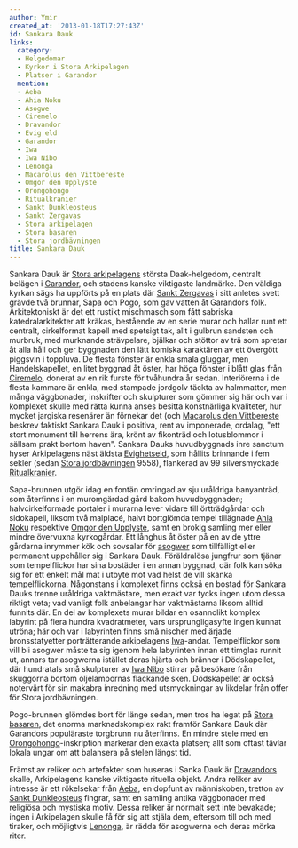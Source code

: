 ```yaml
---
author: Ymir
created_at: '2013-01-18T17:27:43Z'
id: Sankara Dauk
links:
  category:
  - Helgedomar
  - Kyrkor i Stora Arkipelagen
  - Platser i Garandor
  mention:
  - Aeba
  - Ahia Noku
  - Asogwe
  - Ciremelo
  - Dravandor
  - Evig eld
  - Garandor
  - Iwa
  - Iwa Nibo
  - Lenonga
  - Macarolus den Vittbereste
  - Omgor den Upplyste
  - Orongohongo
  - Ritualkranier
  - Sankt Dunkleosteus
  - Sankt Zergavas
  - Stora arkipelagen
  - Stora basaren
  - Stora jordbävningen
title: Sankara Dauk
---
```


Sankara Dauk är [Stora arkipelagens] största Daak-helgedom, centralt belägen i [Garandor], och
stadens kanske viktigaste landmärke. Den väldiga kyrkan sägs ha uppförts på en plats där [Sankt
Zergavas] i sitt anletes svett grävde två brunnar, Sapa och Pogo, som gav vatten åt Garandors folk.
Arkitektoniskt är det ett rustikt mischmasch som fått sabriska katedralarkitekter att kräkas,
bestående av en serie murar och hallar runt ett centralt, cirkelformat kapell med spetsigt tak, allt
i gulbrun sandsten och murbruk, med murknande strävpelare, bjälkar och stöttor av trä som spretar åt
alla håll och ger byggnaden den lätt komiska karaktären av ett övergött piggsvin i toppluva. De
flesta fönster är enkla smala gluggar, men Handelskapellet, en litet byggnad åt öster, har höga
fönster i blått glas från [Ciremelo], donerat av en rik furste för tvåhundra år sedan. Interiörerna
i de flesta kammare är enkla, med stampade jordgolv täckta av halmmattor, men många väggbonader,
inskrifter och skulpturer som gömmer sig här och var i komplexet skulle med rätta kunna anses
besitta konstnärliga kvaliteter, hur mycket jargiska resenärer än förnekar det (och [Macarolus den
Vittbereste] beskrev faktiskt Sankara Dauk i positiva, rent av imponerade, ordalag, "ett stort
monument till herrens ära, krönt av fikonträd och lotusblommor i sällsam prakt bortom haven".
Sankara Dauks huvudbyggnads inre sanctum hyser Arkipelagens näst äldsta [Evighetseld], som hållits
brinnande i fem sekler (sedan [Stora jordbävningen] 9558), flankerad av 99 silversmyckade
[Ritualkranier].

Sapa-brunnen utgör idag en fontän omringad av sju uråldriga banyanträd, som återfinns i en
muromgärdad gård bakom huvudbyggnaden; halvcirkelformade portaler i murarna lever vidare till
örtträdgårdar och sidokapell, liksom två malplacé, halvt bortglömda tempel tillägnade [Ahia Noku]
respektive [Omgor den Upplyste], samt en brokig samling mer eller mindre övervuxna kyrkogårdar. Ett
långhus åt öster på en av de yttre gårdarna inrymmer kök och sovsalar för [asogwer] som tillfälligt
eller permanent uppehåller sig i Sankara Dauk. Föräldralösa jungfrur som tjänar som tempelflickor
har sina bostäder i en annan byggnad, där folk kan söka sig för ett enkelt mål mat i utbyte mot vad
helst de vill skänka tempelflickorna. Någonstans i komplexet finns också en bostad för Sankara Dauks
trenne uråldriga vaktmästare, men exakt var tycks ingen utom dessa riktigt veta; vad vanligt folk
anbelangar har vaktmästarna liksom alltid funnits där. En del av komplexets murar bildar en
osannolikt komplex labyrint på flera hundra kvadratmeter, vars ursprungligasyfte ingen kunnat
utröna; här och var i labyrinten finns små nischer med ärjade bronsstatyetter porträtterande
arkipelagens [Iwa]-andar. Tempelflickor som vill bli asogwer måste ta sig igenom hela labyrinten
innan ett timglas runnit ut, annars tar asogwerna istället deras hjärta och bränner i Dödskapellet,
där hundratals små skulpturer av [Iwa Nibo] stirrar på besökare från skuggorna bortom oljelampornas
flackande sken. Dödskapellet är också notervärt för sin makabra inredning med utsmyckningar av
likdelar från offer för Stora jordbävningen.

Pogo-brunnen glömdes bort för länge sedan, men tros ha legat på [Stora basaren], det enorma
marknadskomplex rakt framför Sankara Dauk där Garandors populäraste torgbrunn nu återfinns. En
mindre stele med en [Orongohongo]-inskription markerar den exakta platsen; allt som oftast tävlar
lokala ungar om att balansera på stelen längst tid.

Främst av reliker och artefakter som huseras i Sanka Dauk är [Dravandors] skalle, Arkipelagens
kanske viktigaste rituella objekt. Andra reliker av intresse är ett rökelsekar från [Aeba], en
dopfunt av människoben, tretton av [Sankt Dunkleosteus] fingrar, samt en samling antika väggbonader
med religiösa och mystiska motiv. Dessa reliker är normalt sett inte bevakade; ingen i Arkipelagen
skulle få för sig att stjäla dem, eftersom till och med tiraker, och möjligtvis [Lenonga], är rädda
för asogwerna och deras mörka riter.

  [Stora arkipelagens]: Stora_arkipelagen
  [Garandor]: Garandor
  [Sankt Zergavas]: Sankt_Zergavas
  [Ciremelo]: Ciremelo
  [Macarolus den Vittbereste]: Macarolus_den_Vittbereste
  [Evighetseld]: Evig_eld
  [Stora jordbävningen]: Stora_jordbävningen
  [Ritualkranier]: Ritualkranier
  [Ahia Noku]: Ahia_Noku
  [Omgor den Upplyste]: Omgor_den_Upplyste
  [asogwer]: Asogwe
  [Iwa]: Iwa
  [Iwa Nibo]: Iwa_Nibo
  [Stora basaren]: Stora_basaren
  [Orongohongo]: Orongohongo
  [Dravandors]: Dravandor
  [Aeba]: Aeba
  [Sankt Dunkleosteus]: Sankt_Dunkleosteus
  [Lenonga]: Lenonga